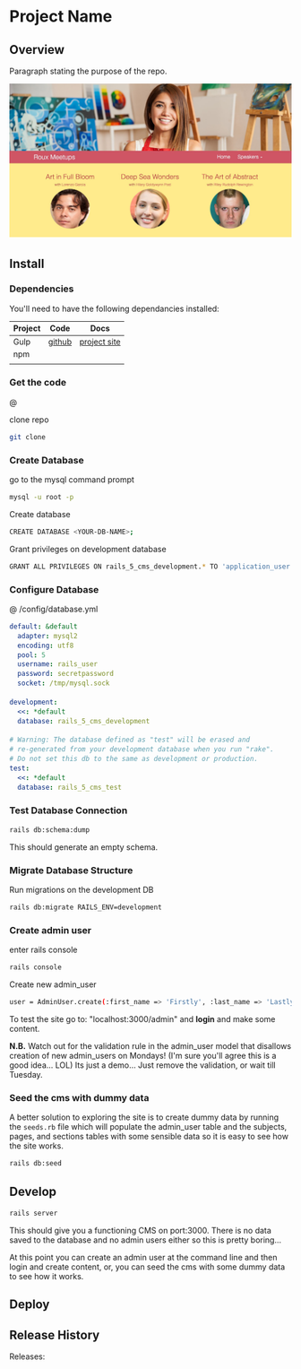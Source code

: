 # Project Name

## Overview

Paragraph stating the purpose of the repo.

![App Screenshot](screenshot.jpg)

##  Install

### Dependencies

You'll need to have the following dependancies installed:

| Project | Code                                     | Docs                              |
| ------- | ---------------------------------------- | --------------------------------- |
| Gulp    | [github](https://github.com/gulpjs/gulp) | [project site](http://gulpjs.com) |
| npm     |                                          |                                   |
|         |                                          |                                   |

### Get the code

@ <your-folder-of-choice>

clone repo 

```bash
git clone 
```


### Create Database

go to the mysql command prompt

```bash
mysql -u root -p
```

Create database

```bash
CREATE DATABASE <YOUR-DB-NAME>;
```

Grant privileges on development database

```bash
GRANT ALL PRIVILEGES ON rails_5_cms_development.* TO 'application_user'@'localhost' IDENTIFIED BY'secretpassword';
```



### Configure Database

@ /config/database.yml

```yaml
default: &default
  adapter: mysql2
  encoding: utf8
  pool: 5
  username: rails_user
  password: secretpassword
  socket: /tmp/mysql.sock

development:
  <<: *default
  database: rails_5_cms_development

# Warning: The database defined as "test" will be erased and
# re-generated from your development database when you run "rake".
# Do not set this db to the same as development or production.
test:
  <<: *default
  database: rails_5_cms_test
```



### Test Database Connection

```bash
rails db:schema:dump
```

This should generate an empty schema.

### Migrate Database Structure

Run migrations on the development DB

```bash
rails db:migrate RAILS_ENV=development
```

### Create admin user

enter rails console

```bash
rails console
```

Create new admin_user

```bash
user = AdminUser.create(:first_name => 'Firstly', :last_name => 'Lastly', :username => 'admin', :email => 'admin@test.com', :password => '12345')
```

To test the site go to: "localhost:3000/admin" and **login** and make some content.

**N.B.** Watch out for the validation rule in the admin_user model that disallows creation of new admin_users on Mondays! (I'm sure you'll agree this is a good idea... LOL)  Its just a demo… Just remove the validation, or wait till Tuesday.



### Seed the cms with dummy data

A better solution to exploring the site is to create dummy data by running the `seeds.rb` file which will populate the admin_user table and the  subjects, pages, and sections tables with some sensible data so it is easy to see how the site works.

```bash
rails db:seed
```



## Develop

```bash
rails server
```

This should give you a functioning CMS on port:3000.  There is no data saved to the database and no admin users either so this is pretty boring...

At this point you can create an admin user at the command line and then login and create content, or, you can seed the cms with some dummy data to see how it works.



## Deploy

## 

## Release History

Releases:





